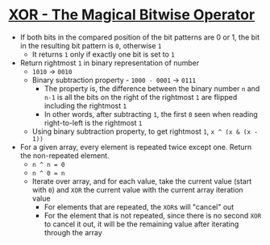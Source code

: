 # [XOR - The Magical Bitwise Operator](https://medium.com/hackernoon/xor-the-magical-bit-wise-operator-24d3012ed821)

* If both bits in the compared position of the bit patterns are 0 or 1, the bit in the resulting bit pattern is `0`, otherwise `1`
  * It returns `1` only if exactly one bit is set to `1`
* Return rightmost `1` in binary representation of number
  * `1010` -> `0010`
  * Binary subtraction property - `1000 - 0001` -> `0111`
    * The property is, the difference between the binary number `n` and `n-1` is all the bits on the right of the rightmost `1` are flipped including the rightmost `1`
    * In other words, after subtracting `1`, the first `0` seen when reading right-to-left is the rightmost `1`
  * Using binary subtraction property, to get rightmost `1`, `x ^ (x & (x - 1))`
* For a given array, every element is repeated twice except one. Return the non-repeated element.
  * `n ^ n = 0`
  * `n ^ 0 = n`
  * Iterate over array, and for each value, take the current value (start with `0`) and `XOR` the current value with the current array iteration value
    * For elements that are repeated, the `XOR`s will "cancel" out
    * For the element that is not repeated, since there is no second `XOR` to cancel it out, it will be the remaining value after iterating through the array
